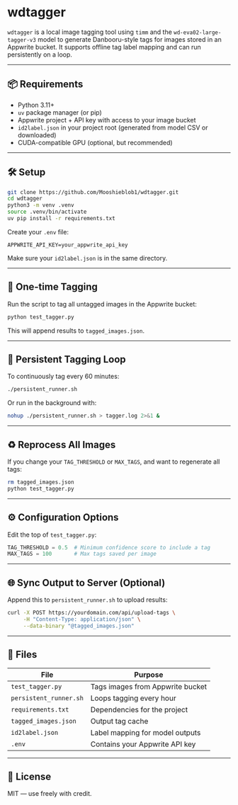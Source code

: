 # wdtagger

`wdtagger` is a local image tagging tool using `timm` and the `wd-eva02-large-tagger-v3` model to generate Danbooru-style tags for images stored in an Appwrite bucket. It supports offline tag label mapping and can run persistently on a loop.

---

## 📦 Requirements

- Python 3.11+
- `uv` package manager (or pip)
- Appwrite project + API key with access to your image bucket
- `id2label.json` in your project root (generated from model CSV or downloaded)
- CUDA-compatible GPU (optional, but recommended)

---

## 🛠 Setup

```bash
git clone https://github.com/Mooshieblob1/wdtagger.git
cd wdtagger
python3 -m venv .venv
source .venv/bin/activate
uv pip install -r requirements.txt
```

Create your `.env` file:

```env
APPWRITE_API_KEY=your_appwrite_api_key
```

Make sure your `id2label.json` is in the same directory.

---

## 🚀 One-time Tagging

Run the script to tag all untagged images in the Appwrite bucket:

```bash
python test_tagger.py
```

This will append results to `tagged_images.json`.

---

## 🔁 Persistent Tagging Loop

To continuously tag every 60 minutes:

```bash
./persistent_runner.sh
```

Or run in the background with:

```bash
nohup ./persistent_runner.sh > tagger.log 2>&1 &
```

---

## ♻️ Reprocess All Images

If you change your `TAG_THRESHOLD` or `MAX_TAGS`, and want to regenerate all tags:

```bash
rm tagged_images.json
python test_tagger.py
```

---

## ⚙️ Configuration Options

Edit the top of `test_tagger.py`:

```python
TAG_THRESHOLD = 0.5  # Minimum confidence score to include a tag
MAX_TAGS = 100       # Max tags saved per image
```

---

## 🌐 Sync Output to Server (Optional)

Append this to `persistent_runner.sh` to upload results:

```bash
curl -X POST https://yourdomain.com/api/upload-tags \
     -H "Content-Type: application/json" \
     --data-binary "@tagged_images.json"
```

---

## 📁 Files

| File                  | Purpose                                  |
|-----------------------|------------------------------------------|
| `test_tagger.py`      | Tags images from Appwrite bucket         |
| `persistent_runner.sh`| Loops tagging every hour                 |
| `requirements.txt`    | Dependencies for the project             |
| `tagged_images.json`  | Output tag cache                         |
| `id2label.json`       | Label mapping for model outputs          |
| `.env`                | Contains your Appwrite API key           |

---

## 📄 License

MIT — use freely with credit.
